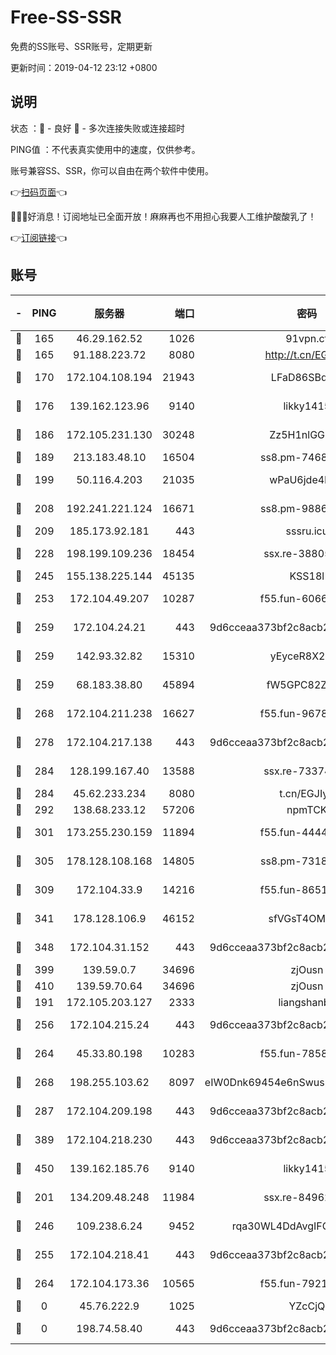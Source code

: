# Free-SS-SSR

免费的SS账号、SSR账号，定期更新

更新时间：2019-04-12 23:12 +0800

## 说明

状态     ：🙂 - 良好 🙁 - 多次连接失败或连接超时

PING值   ：不代表真实使用中的速度，仅供参考。

账号兼容SS、SSR，你可以自由在两个软件中使用。

👉[扫码页面](https://liesauer.github.io/Free-SS-SSR/)👈

🎉🎉🎉好消息！订阅地址已全面开放！麻麻再也不用担心我要人工维护酸酸乳了！

👉[订阅链接](https://www.liesauer.net/yogurt/subscribe?ACCESS_TOKEN=DAYxR3mMaZAsaqUb)👈

## 账号

|-|PING|服务器|端口|密码|加密方式|区域|
|:----:|:----:|:-----:|-----:|:----:|:----:|:----:|
|🙂|165|46.29.162.52|1026|91vpn.cf|rc4-md5|RU|
|🙂|165|91.188.223.72|8080|http://t.cn/EGJIyrl|rc4-md5|RU|
|🙂|170|172.104.108.194|21943|LFaD86SBq2lY|aes-256-cfb|JP|
|🙂|176|139.162.123.96|9140|likky1415|aes-256-cfb|JP|
|🙂|186|172.105.231.130|30248|Zz5H1nlGGKHx|aes-256-cfb|JP|
|🙂|189|213.183.48.10|16504|ss8.pm-74689869|rc4-md5|RU|
|🙂|199|50.116.4.203|21035|wPaU6jde4NZT|aes-256-cfb|US|
|🙂|208|192.241.221.124|16671|ss8.pm-98861372|aes-256-cfb|US|
|🙂|209|185.173.92.181|443|sssru.icu|rc4-md5|RU|
|🙂|228|198.199.109.236|18454|ssx.re-38805389|aes-256-cfb|US|
|🙂|245|155.138.225.144|45135|KSS18l|rc4-md5|US|
|🙂|253|172.104.49.207|10287|f55.fun-60668643|aes-256-cfb|SG|
|🙂|259|172.104.24.21|443|9d6cceaa373bf2c8acb22e60b6a58be6|aes-256-cfb|US|
|🙂|259|142.93.32.82|15310|yEyceR8X2EVd|aes-256-cfb|GB|
|🙂|259|68.183.38.80|45894|fW5GPC82Z97G|aes-256-cfb|GB|
|🙂|268|172.104.211.238|16627|f55.fun-96789632|aes-256-cfb|US|
|🙂|278|172.104.217.138|443|9d6cceaa373bf2c8acb22e60b6a58be6|aes-256-cfb|US|
|🙂|284|128.199.167.40|13588|ssx.re-73374110|aes-256-cfb|SG|
|🙂|284|45.62.233.234|8080|t.cn/EGJIyrl|rc4-md5|CA|
|🙂|292|138.68.233.12|57206|npmTCK|rc4-md5|US|
|🙂|301|173.255.230.159|11894|f55.fun-44441803|aes-256-cfb|US|
|🙂|305|178.128.108.168|14805|ss8.pm-73188848|aes-256-cfb|SG|
|🙂|309|172.104.33.9|14216|f55.fun-86515358|aes-256-cfb|SG|
|🙂|341|178.128.106.9|46152|sfVGsT4OMxHC|aes-256-cfb|SG|
|🙂|348|172.104.31.152|443|9d6cceaa373bf2c8acb22e60b6a58be6|aes-256-cfb|US|
|🙂|399|139.59.0.7|34696|zjOusn|chacha20|IN|
|🙂|410|139.59.70.64|34696|zjOusn|chacha20|IN|
|🙂|191|172.105.203.127|2333|liangshanbo|chacha20|JP|
|🙂|256|172.104.215.24|443|9d6cceaa373bf2c8acb22e60b6a58be6|aes-256-cfb|US|
|🙂|264|45.33.80.198|10283|f55.fun-78582823|aes-256-cfb|US|
|🙂|268|198.255.103.62|8097|eIW0Dnk69454e6nSwuspv9DmS201tQ0D|aes-256-cfb|US|
|🙂|287|172.104.209.198|443|9d6cceaa373bf2c8acb22e60b6a58be6|aes-256-cfb|US|
|🙂|389|172.104.218.230|443|9d6cceaa373bf2c8acb22e60b6a58be6|aes-256-cfb|US|
|🙂|450|139.162.185.76|9140|likky1415|aes-256-cfb|DE|
|🙁|201|134.209.48.248|11984|ssx.re-84962517|aes-256-cfb|US|
|🙁|246|109.238.6.24|9452|rqa30WL4DdAvgIFG6Fs3znzTa|aes-256-cfb|FR|
|🙁|255|172.104.218.41|443|9d6cceaa373bf2c8acb22e60b6a58be6|aes-256-cfb|US|
|🙁|264|172.104.173.36|10565|f55.fun-79210636|aes-256-cfb|SG|
|🙁|0|45.76.222.9|1025|YZcCjQ|rc4-md5|JP|
|🙁|0|198.74.58.40|443|9d6cceaa373bf2c8acb22e60b6a58be6|aes-256-cfb|US|

